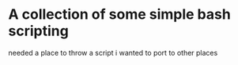 
# A collection of some simple bash scripting

needed a place to throw a script i wanted to port to other places

